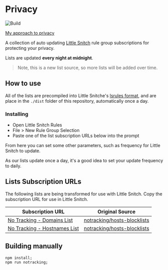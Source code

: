 # Privacy

![Build](https://github.com/chrispaynter/little-snitch-block-lists/workflows/Build/badge.svg)

[My approach to privacy](./approach.md)

A collection of auto updating [Little Snitch](https://www.obdev.at/products/littlesnitch/index.html) rule group subscriptions for protecting your privacy.

Lists are updated **every night at midnight**.

> Note, this is a new list source, so more lists will be added over time.

## How to use

All of the lists are precompiled into Little Snitche's [lsrules format](https://help.obdev.at/littlesnitch4/ref-lsrules-file-format), and are place in the `./dist` folder of this repository, automatically once a day.

### Installing 

- Open Little Snitch Rules
- File > New Rule Group Selection
- Paste one of the list subscription URLs below into the prompt

From here you can set some other parameters, such as frequency for Little Snitch to update.

As our lists update once a day, it's a good idea to set your update frequency to daily.

## Lists Subscription URLs

The following lists are being transformed for use with Little Snitch. Copy the subscription URL for use in Little Snitch.

| Subscription URL                                             | Original Source                                              |
| ------------------------------------------------------------ | ------------------------------------------------------------ |
| [No Tracking - Domains List](https://raw.githubusercontent.com/chrispaynter/little-snitch-rules/master/dist/notracking-domains.lsrules) | [notracking/hosts-blocklists](https://github.com/notracking/hosts-blocklists) |
| [No Tracking - Hostnames List](https://raw.githubusercontent.com/chrispaynter/little-snitch-rules/master/dist/notracking-hostnames.lsrules) | [notracking/hosts-blocklists](https://github.com/notracking/hosts-blocklists) |

## Building manually

```
npm install;
npm run notracking;
```
